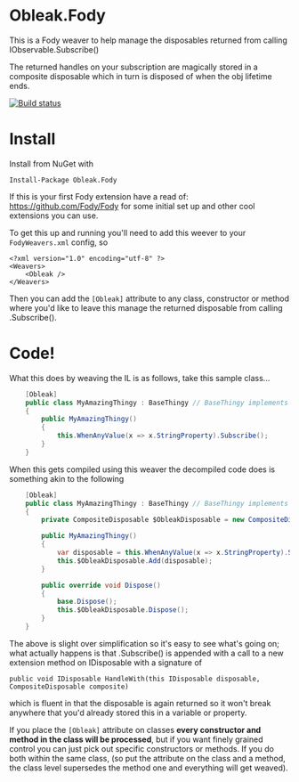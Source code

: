 # Obleak.Fody

This is a Fody weaver to help manage the disposables returned from calling IObservable.Subscribe()

The returned handles on your subscription are magically stored in a composite disposable which in turn is disposed of when the obj lifetime ends.

[![Build status](https://ci.appveyor.com/api/projects/status/xitay7hifqix06r0/branch/master?svg=true)](https://ci.appveyor.com/project/Syrus/obleak-fody/branch/master)

# Install

Install from NuGet with 

```
Install-Package Obleak.Fody
```

If this is your first Fody extension have a read of: https://github.com/Fody/Fody for some initial set up and other cool extensions you can use.

To get this up and running you'll need to add this weever to your ```FodyWeavers.xml``` config, so

```
<?xml version="1.0" encoding="utf-8" ?>
<Weavers>
    <Obleak />
</Weavers>
```

Then you can add the ```[Obleak]``` attribute to any class, constructor or method where you'd like to leave this manage the returned disposable from calling .Subscribe().

# Code!

What this does by weaving the IL is as follows, take this sample class...

```C#
    [Obleak]
    public class MyAmazingThingy : BaseThingy // BaseThingy implements IDisposable! (This is a must!)
    {
        public MyAmazingThingy()
        {
            this.WhenAnyValue(x => x.StringProperty).Subscribe();
        }
    }
```

When this gets compiled using this weaver the decompiled code does is something akin to the following

```C#
    [Obleak]
    public class MyAmazingThingy : BaseThingy // BaseThingy implements IDisposable! (This is a must!)
    {
        private CompositeDisposable $ObleakDisposable = new CompositeDisposable();

        public MyAmazingThingy()
        {
            var disposable = this.WhenAnyValue(x => x.StringProperty).Subscribe();
            this.$ObleakDisposable.Add(disposable);
        }

        public override void Dispose() 
        {
            base.Dispose();
            this.$ObleakDisposable.Dispose();
        }
    }
```

The above is slight over simplification so it's easy to see what's going on; what actually happens is that .Subscribe() is appended with a call to a new extension method on IDisposable with a signature of 

```public void IDisposable HandleWith(this IDisposable disposable, CompositeDisposable composite)``` 

which is fluent in that the disposable is again returned so it won't break anywhere that you'd already stored this in a variable or property.

If you place the ```[Obleak]``` attribute on classes **every constructor and method in the class will be processed**, but if you want finely grained control you can just pick out specific constructors or methods. If you do both within the same class, (so put the attribute on the class and a method, the class level supersedes the method one and everything will get weaved).








